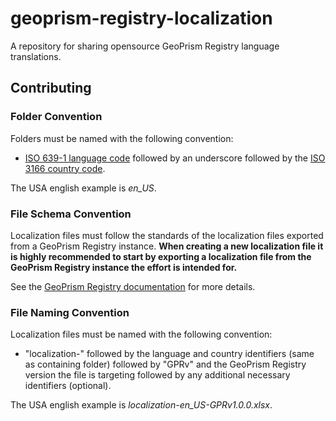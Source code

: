 # geoprism-registry-localization
A repository for sharing opensource GeoPrism Registry language translations.

## Contributing

### Folder Convention
Folders must be named with the following convention:

* [ISO 639-1 language code](https://en.wikipedia.org/wiki/List_of_ISO_639-1_codes) followed by an underscore followed by the [ISO 3166 country code](https://en.wikipedia.org/wiki/List_of_ISO_3166_country_codes).

The USA english example is *en_US*.

### File Schema Convention
Localization files must follow the standards of the localization files exported from a GeoPrism Registry instance. **When creating a new localization file it is highly recommended to start by exporting a localization file from the GeoPrism Registry instance the effort is intended for.**

See the [GeoPrism Registry documentation](https://docs.geoprismregistry.com/readme/current/deployment-and-setup/3.4-localisation) for more details.

### File Naming Convention
Localization files must be named with the following convention:
* "localization-" followed by the language and country identifiers (same as containing folder) followed by "GPRv" and the GeoPrism Registry version the file is targeting followed by any additional necessary identifiers (optional).

The USA english example is *localization-en_US-GPRv1.0.0.xlsx*.
